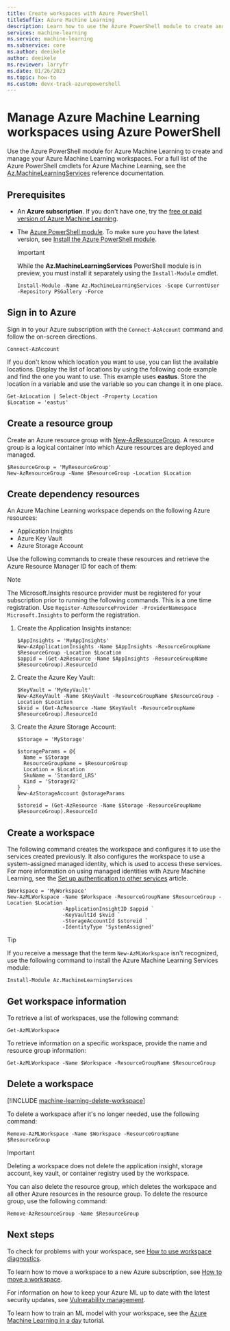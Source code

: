 ```yaml
---
title: Create workspaces with Azure PowerShell
titleSuffix: Azure Machine Learning
description: Learn how to use the Azure PowerShell module to create and manage a new Azure Machine Learning workspace.
services: machine-learning
ms.service: machine-learning
ms.subservice: core
ms.author: deeikele
author: deeikele
ms.reviewer: larryfr
ms.date: 01/26/2023
ms.topic: how-to
ms.custom: devx-track-azurepowershell
---
```


# Manage Azure Machine Learning workspaces using Azure PowerShell

Use the Azure PowerShell module for Azure Machine Learning to create and manage your Azure Machine Learning workspaces. For a full list of the Azure PowerShell cmdlets for Azure Machine Learning, see the [Az.MachineLearningServices](/powershell/module/az.machinelearningservices) reference documentation.

## Prerequisites

- An **Azure subscription**. If you don't have one, try the [free or paid version of Azure Machine Learning](https://azure.microsoft.com/free/).
- The [Azure PowerShell module](https://www.powershellgallery.com/packages/Az). To make sure you have the latest version, see [Install the Azure PowerShell module](/powershell/azure/install-az-ps).

  > [!IMPORTANT]
  > While the **Az.MachineLearningServices** PowerShell module is in preview, you must install it
  > separately using the `Install-Module` cmdlet.

  ```azurepowershell-interactive
  Install-Module -Name Az.MachineLearningServices -Scope CurrentUser -Repository PSGallery -Force
## Sign in to Azure

Sign in to your Azure subscription with the `Connect-AzAccount` command and follow the on-screen directions.

```azurepowershell
Connect-AzAccount
```

If you don't know which location you want to use, you can list the available locations. Display the list of locations by using the following code example and find the one you want to use. This example uses **eastus**. Store the location in a variable and use the variable so you can change it in one place.

```azurepowershell-interactive
Get-AzLocation | Select-Object -Property Location
$Location = 'eastus'
```

## Create a resource group

Create an Azure resource group with [New-AzResourceGroup](/powershell/module/az.resources/new-azresourcegroup). A resource group is a logical container into which Azure resources are deployed and managed.

```azurepowershell-interactive
$ResourceGroup = 'MyResourceGroup'
New-AzResourceGroup -Name $ResourceGroup -Location $Location
```

## Create dependency resources

An Azure Machine Learning workspace depends on the following Azure resources:

* Application Insights
* Azure Key Vault
* Azure Storage Account

Use the following commands to create these resources and retrieve the Azure Resource Manager ID for each of them:

> [!NOTE]
> The Microsoft.Insights resource provider must be registered for your subscription prior to running
> the following commands. This is a one time registration. Use
> `Register-AzResourceProvider -ProviderNamespace Microsoft.Insights` to perform the registration.

1. Create the Application Insights instance:

   ```azurepowershell-interactive
   $AppInsights = 'MyAppInsights'
   New-AzApplicationInsights -Name $AppInsights -ResourceGroupName $ResourceGroup -Location $Location
   $appid = (Get-AzResource -Name $AppInsights -ResourceGroupName $ResourceGroup).ResourceId

1. Create the Azure Key Vault:

   ```azurepowershell-interactive
   $KeyVault = 'MyKeyVault'
   New-AzKeyVault -Name $KeyVault -ResourceGroupName $ResourceGroup -Location $Location
   $kvid = (Get-AzResource -Name $KeyVault -ResourceGroupName $ResourceGroup).ResourceId

1. Create the Azure Storage Account:

   ```azurepowershell-interactive
   $Storage = 'MyStorage'

   $storageParams = @{
     Name = $Storage
     ResourceGroupName = $ResourceGroup
     Location = $Location
     SkuName = 'Standard_LRS'
     Kind = 'StorageV2'
   }
   New-AzStorageAccount @storageParams

   $storeid = (Get-AzResource -Name $Storage -ResourceGroupName $ResourceGroup).ResourceId

## Create a workspace

The following command creates the workspace and configures it to use the services created previously. It also configures the workspace to use a system-assigned managed identity, which is used to access these services. For more information on using managed identities with Azure Machine Learning, see the [Set up authentication to other services](how-to-identity-based-service-authentication.md) article.

```azurepowershell-interactive
$Workspace = 'MyWorkspace'
New-AzMLWorkspace -Name $Workspace -ResourceGroupName $ResourceGroup -Location $Location `
                  -ApplicationInsightID $appid `
                  -KeyVaultId $kvid `
                  -StorageAccountId $storeid `
                  -IdentityType 'SystemAssigned'
```

> [!TIP]
> If you receive a message that the term `New-AzMLWorkspace` isn't recognized, use the following command to install the Azure Machine Learning Services module:
>
> ```azurepowershell-interactive
> Install-Module Az.MachineLearningServices
> ```

## Get workspace information

To retrieve a list of workspaces, use the following command:

```azurepowershell-interactive
Get-AzMLWorkspace
```

To retrieve information on a specific workspace, provide the name and resource group information:

```azurepowershell-interactive
Get-AzMLWorkspace -Name $Workspace -ResourceGroupName $ResourceGroup
```

## Delete a workspace

[!INCLUDE [machine-learning-delete-workspace](../../includes/machine-learning-delete-workspace.md)]

To delete a workspace after it's no longer needed, use the following command:

```azurepowershell-interactive
Remove-AzMLWorkspace -Name $Workspace -ResourceGroupName $ResourceGroup
```

> [!IMPORTANT]
> Deleting a workspace does not delete the application insight, storage account, key vault, or container registry used by the workspace.

You can also delete the resource group, which deletes the workspace and all other Azure resources in the resource group. To delete the resource group, use the following command:

```azurepowershell-interactive
Remove-AzResourceGroup -Name $ResourceGroup
```

## Next steps

To check for problems with your workspace, see [How to use workspace diagnostics](how-to-workspace-diagnostic-api.md).

To learn how to move a workspace to a new Azure subscription, see [How to move a workspace](how-to-move-workspace.md).

For information on how to keep your Azure ML up to date with the latest security updates, see [Vulnerability management](concept-vulnerability-management.md).

To learn how to train an ML model with your workspace, see the [Azure Machine Learning in a day](tutorial-azure-ml-in-a-day.md) tutorial.